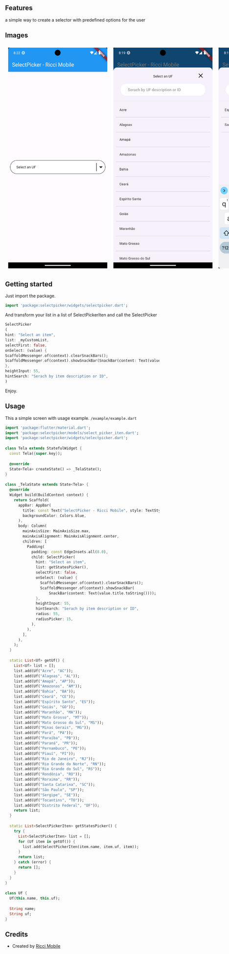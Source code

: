 ## Features

a simple way to create a selector with predefined options for the user

## Images

<div style="display: flex;">
<img src="https://github.com/gaabrielricci/selectpicker/blob/main/assets/1.png" alt="Start" style="flex: 1; padding: 10px;" width="324" height="720">
<img src="https://github.com/gaabrielricci/selectpicker/blob/main/assets/2.png" alt="All" style="flex: 1; padding: 10px;" width="324" height="720">
<img src="https://github.com/gaabrielricci/selectpicker/blob/main/assets/3.png" alt="Filter" style="flex: 1; padding: 10px;" width="324" height="720">
<img src="https://github.com/gaabrielricci/selectpicker/blob/main/assets/4.png" alt="Select" style="flex: 1; padding: 10px;" width="324" height="720">
</div>

## Getting started

Just import the package.

```dart
import 'package:selectpicker/widgets/selectpicker.dart';
```

And transform your list in a list of SelectPickerIten and call the SelectPicker

```dart
SelectPicker
(
hint: "Select an item",
list: _myCustomList,
selectFirst: false,
onSelect: (value) {
ScaffoldMessenger.of(context).clearSnackBars();
ScaffoldMessenger.of(context).showSnackBar(SnackBar(content: Text(value.title.toString())));
},
heightInput: 55,
hintSearch: "Serach by item description or ID",
)
```

Enjoy.

## Usage

This a simple screen with usage example.
`/example/example.dart`

```dart
import 'package:flutter/material.dart';
import 'package:selectpicker/models/select_picker_iten.dart';
import 'package:selectpicker/widgets/selectpicker.dart';

class Tela extends StatefulWidget {
  const Tela({super.key});

  @override
  State<Tela> createState() => _TelaState();
}

class _TelaState extends State<Tela> {
  @override
  Widget build(BuildContext context) {
    return Scaffold(
      appBar: AppBar(
        title: const Text("SelectPicker - Ricci Mobile", style: TextStyle(color: Colors.white)),
        backgroundColor: Colors.blue,
      ),
      body: Column(
        mainAxisSize: MainAxisSize.max,
        mainAxisAlignment: MainAxisAlignment.center,
        children: [
          Padding(
            padding: const EdgeInsets.all(8.0),
            child: SelectPicker(
              hint: "Select an item",
              list: getStatesPicker(),
              selectFirst: false,
              onSelect: (value) {
                ScaffoldMessenger.of(context).clearSnackBars();
                ScaffoldMessenger.of(context).showSnackBar(
                    SnackBar(content: Text(value.title.toString())));
              },
              heightInput: 55,
              hintSearch: "Serach by item description or ID",
              radius: 55,
              radiusPicker: 15,
            ),
          ),
        ],
      ),
    );
  }

  static List<Uf> getUf() {
    List<Uf> list = [];
    list.add(Uf("Acre", "AC"));
    list.add(Uf("Alagoas", "AL"));
    list.add(Uf("Amapá", "AP"));
    list.add(Uf("Amazonas", "AM"));
    list.add(Uf("Bahia", "BA"));
    list.add(Uf("Ceará", "CE"));
    list.add(Uf("Espírito Santo", "ES"));
    list.add(Uf("Goiás", "GO"));
    list.add(Uf("Maranhão", "MA"));
    list.add(Uf("Mato Grosso", "MT"));
    list.add(Uf("Mato Grosso do Sul", "MS"));
    list.add(Uf("Minas Gerais", "MG"));
    list.add(Uf("Pará", "PA"));
    list.add(Uf("Paraíba", "PB"));
    list.add(Uf("Paraná", "PR"));
    list.add(Uf("Pernambuco", "PE"));
    list.add(Uf("Piauí", "PI"));
    list.add(Uf("Rio de Janeiro", "RJ"));
    list.add(Uf("Rio Grande do Norte", "RN"));
    list.add(Uf("Rio Grande do Sul", "RS"));
    list.add(Uf("Rondônia", "RO"));
    list.add(Uf("Roraima", "RR"));
    list.add(Uf("Santa Catarina", "SC"));
    list.add(Uf("São Paulo", "SP"));
    list.add(Uf("Sergipe", "SE"));
    list.add(Uf("Tocantins", "TO"));
    list.add(Uf("Distrito Federal", "DF"));
    return list;
  }

  static List<SelectPickerIten> getStatesPicker() {
    try {
      List<SelectPickerIten> list = [];
      for (Uf item in getUf()) {
        list.add(SelectPickerIten(item.name, item.uf, item));
      }
      return list;
    } catch (error) {
      return [];
    }
  }
}

class Uf {
  Uf(this.name, this.uf);

  String name;
  String uf;
}


```

## Credits

- Created by [Ricci Mobile](https://riccimobile.com.br)
